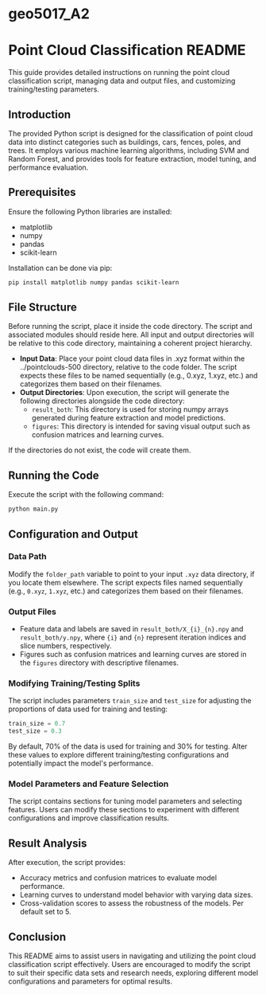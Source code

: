 # geo5017_A2

# Point Cloud Classification README

This guide provides detailed instructions on running the point cloud classification script, managing data and output files, and customizing training/testing parameters.

## Introduction

The provided Python script is designed for the classification of point cloud data into distinct categories such as buildings, cars, fences, poles, and trees. It employs various machine learning algorithms, including SVM and Random Forest, and provides tools for feature extraction, model tuning, and performance evaluation.

## Prerequisites

Ensure the following Python libraries are installed:

- matplotlib
- numpy
- pandas
- scikit-learn

Installation can be done via pip:

```bash
pip install matplotlib numpy pandas scikit-learn
```

## File Structure

Before running the script, place it inside the code directory. The script and associated modules should reside here. All input and output directories will be relative to this code directory, maintaining a coherent project hierarchy.

- **Input Data**: Place your point cloud data files in .xyz format within the ../pointclouds-500 directory, relative to the code folder. The script expects these files to be named sequentially (e.g., 0.xyz, 1.xyz, etc.) and categorizes them based on their filenames.
- **Output Directories**: Upon execution, the script will generate the following directories alongside the code directory:
  - `result_both`: This directory is used for storing numpy arrays generated during feature extraction and model predictions.
  - `figures`: This directory is intended for saving visual output such as confusion matrices and learning curves.
  
If the directories do not exist, the code will create them.

## Running the Code

Execute the script with the following command:

```bash
python main.py
```

## Configuration and Output

### Data Path

Modify the `folder_path` variable to point to your input `.xyz` data directory, if you locate them elsewhere. The script expects files named sequentially (e.g., `0.xyz`, `1.xyz`, etc.) and categorizes them based on their filenames.

### Output Files

- Feature data and labels are saved in `result_both/X_{i}_{n}.npy` and `result_both/y.npy`, where `{i}` and `{n}` represent iteration indices and slice numbers, respectively.
- Figures such as confusion matrices and learning curves are stored in the `figures` directory with descriptive filenames.

### Modifying Training/Testing Splits

The script includes parameters `train_size` and `test_size` for adjusting the proportions of data used for training and testing:

```python
train_size = 0.7
test_size = 0.3
```

By default, 70% of the data is used for training and 30% for testing. Alter these values to explore different training/testing configurations and potentially impact the model's performance.

### Model Parameters and Feature Selection

The script contains sections for tuning model parameters and selecting features. Users can modify these sections to experiment with different configurations and improve classification results.

## Result Analysis

After execution, the script provides:

- Accuracy metrics and confusion matrices to evaluate model performance.
- Learning curves to understand model behavior with varying data sizes.
- Cross-validation scores to assess the robustness of the models. Per default set to 5.

## Conclusion

This README aims to assist users in navigating and utilizing the point cloud classification script effectively. Users are encouraged to modify the script to suit their specific data sets and research needs, exploring different model configurations and parameters for optimal results.
```
